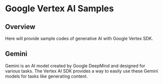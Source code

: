 # Google Vertex AI Samples

## Overview
Here will provide sample codes of generative AI with Google Vertex SDK.

## Gemini
Gemini is an AI model created by Google DeepMind and designed for various tasks. 
The Vertex AI SDK provides a way to easily use these Gemini models for tasks like generating content.
